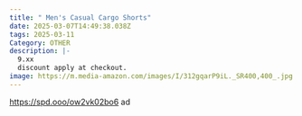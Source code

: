 ```yaml
---
title: " Men's Casual Cargo Shorts"
date: 2025-03-07T14:49:38.038Z
tags: 2025-03-11
Category: OTHER
description: |-
  9.xx
  discount apply at checkout.
image: https://m.media-amazon.com/images/I/312gqarP9iL._SR400,400_.jpg
---
```

https://spd.ooo/ow2vk02bo6   ad